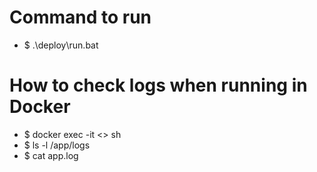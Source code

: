 # Command to run
* $ .\deploy\run.bat

# How to check logs when running in Docker
* $ docker exec -it <<docker container id>> sh
* $ ls -l /app/logs
* $ cat app.log
